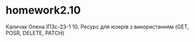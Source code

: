 # homework2.10
Каличак Олена ІПЗс-23-1
10. Ресурс для юзерів з використанням (GET, POSR, DELETE, PATCH)
